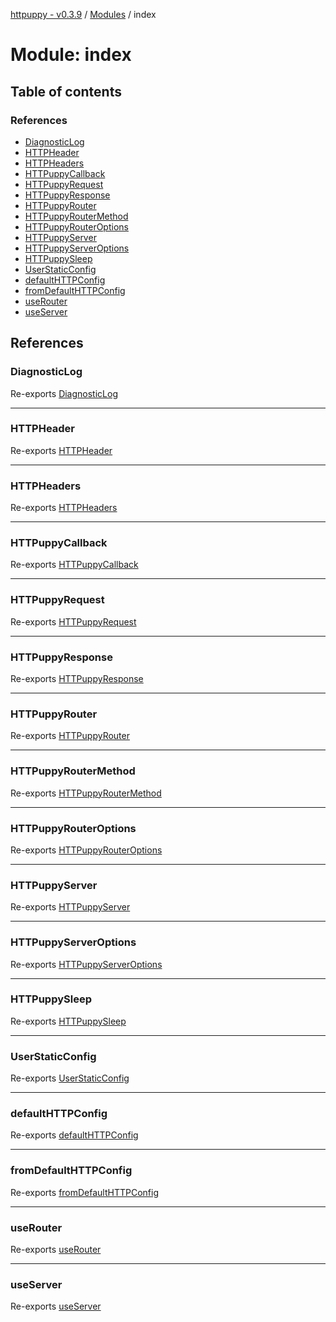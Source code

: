 [httpuppy - v0.3.9](../README.md) / [Modules](../modules.md) / index

# Module: index

## Table of contents

### References

- [DiagnosticLog](index.md#diagnosticlog)
- [HTTPHeader](index.md#httpheader)
- [HTTPHeaders](index.md#httpheaders)
- [HTTPuppyCallback](index.md#httpuppycallback)
- [HTTPuppyRequest](index.md#httpuppyrequest)
- [HTTPuppyResponse](index.md#httpuppyresponse)
- [HTTPuppyRouter](index.md#httpuppyrouter)
- [HTTPuppyRouterMethod](index.md#httpuppyroutermethod)
- [HTTPuppyRouterOptions](index.md#httpuppyrouteroptions)
- [HTTPuppyServer](index.md#httpuppyserver)
- [HTTPuppyServerOptions](index.md#httpuppyserveroptions)
- [HTTPuppySleep](index.md#httpuppysleep)
- [UserStaticConfig](index.md#userstaticconfig)
- [defaultHTTPConfig](index.md#defaulthttpconfig)
- [fromDefaultHTTPConfig](index.md#fromdefaulthttpconfig)
- [useRouter](index.md#userouter)
- [useServer](index.md#useserver)

## References

### DiagnosticLog

Re-exports [DiagnosticLog](server.md#diagnosticlog)

___

### HTTPHeader

Re-exports [HTTPHeader](router.md#httpheader)

___

### HTTPHeaders

Re-exports [HTTPHeaders](router.md#httpheaders)

___

### HTTPuppyCallback

Re-exports [HTTPuppyCallback](router.md#httpuppycallback)

___

### HTTPuppyRequest

Re-exports [HTTPuppyRequest](../interfaces/server.HTTPuppyRequest.md)

___

### HTTPuppyResponse

Re-exports [HTTPuppyResponse](../interfaces/server.HTTPuppyResponse.md)

___

### HTTPuppyRouter

Re-exports [HTTPuppyRouter](../interfaces/router.HTTPuppyRouter.md)

___

### HTTPuppyRouterMethod

Re-exports [HTTPuppyRouterMethod](router.md#httpuppyroutermethod)

___

### HTTPuppyRouterOptions

Re-exports [HTTPuppyRouterOptions](router.md#httpuppyrouteroptions)

___

### HTTPuppyServer

Re-exports [HTTPuppyServer](../interfaces/server.HTTPuppyServer.md)

___

### HTTPuppyServerOptions

Re-exports [HTTPuppyServerOptions](../interfaces/server.HTTPuppyServerOptions.md)

___

### HTTPuppySleep

Re-exports [HTTPuppySleep](server.md#httpuppysleep)

___

### UserStaticConfig

Re-exports [UserStaticConfig](server.md#userstaticconfig)

___

### defaultHTTPConfig

Re-exports [defaultHTTPConfig](server.md#defaulthttpconfig)

___

### fromDefaultHTTPConfig

Re-exports [fromDefaultHTTPConfig](server.md#fromdefaulthttpconfig)

___

### useRouter

Re-exports [useRouter](router.md#userouter)

___

### useServer

Re-exports [useServer](server.md#useserver)
